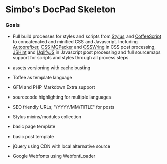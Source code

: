 Simbo's DocPad Skeleton
=======================

### Goals

  - Full build processes for styles and scripts from
        [Stylus](https://github.com/LearnBoost/stylus) and
        [CoffeeScript](https://github.com/jashkenas/coffeescript/)
    to concatenated and minified CSS and Javascript. Including
        [Autoprefixer](https://github.com/postcss/autoprefixer),
        [CSS MQPacker](https://github.com/hail2u/node-css-mqpacker) and
        [CSSWring](https://github.com/hail2u/node-csswring)
    in CSS post processing, 
        [JSHint](https://github.com/jshint/jshint/) and
        [UglifyJS](https://github.com/mishoo/UglifyJS)
    in Javascript post processing and full sourcemaps support for scripts and
    styles through all process steps.

  - assets versioning with cache busting

  - Toffee as template language

  - GFM and PHP Markdown Extra support

  - sourcecode highlighting for multiple languages

  - SEO friendly URLs; "/YYYY/MM/TITLE" for posts

  - Stylus mixins/modules collection

  - basic page template

  - basic post template

  - jQuery using CDN with local alternative source

  - Google Webfonts using WebfontLoader
